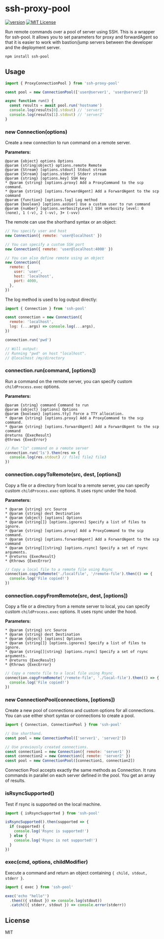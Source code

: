 # ssh-proxy-pool


[![version][version-badge]][package]
[![MIT License][license-badge]][license]

Run remote commands over a pool of server using SSH.  This is a wrapper for ssh-pool. It allows you to set
parameters for proxy and forwardAgent so that it is easier to work with bastion/jump servers between the developer
and the deployment server.

```sh
npm install ssh-pool
```

## Usage

```js
import { ProxyConnectionPool } from 'ssh-proxy-pool'

const pool = new ConnectionPool(['user@server1', 'user@server2'])

async function run() {
  const results = await pool.run('hostname')
  console.log(results[0].stdout) // 'server1'
  console.log(results[1].stdout) // 'server2'
}
```

### new Connection(options)

Create a new connection to run command on a remote server.

**Parameters:**

```
@param {object} options Options
@param {string|object} options.remote Remote
@param {Stream} [options.stdout] Stdout stream
@param {Stream} [options.stderr] Stderr stream
@param {string} [options.key] SSH key
* @param {string} [options.proxy] Add a ProxyCommand to the scp command.
* @param {string} [options.forwardAgent] Add a ForwardAgent to the scp command
@param {function} [options.log] Log method
@param {boolean} [options.asUser] Use a custom user to run command
@param {number} [options.verbosityLevel] SSH verbosity level: 0 (none), 1 (-v), 2 (-vv), 3+ (-vvv)
```

The remote can use the shorthand syntax or an object:

```js
// You specify user and host
new Connection({ remote: 'user@localhost' })

// You can specify a custom SSH port
new Connection({ remote: 'user@localhost:4000' })

// You can also define remote using an object
new Connection({
  remote: {
    user: 'user',
    host: 'localhost',
    port: 4000,
  },
})
```

The log method is used to log output directly:

```js
import { Connection } from 'ssh-pool'

const connection = new Connection({
  remote: 'localhost',
  log: (...args) => console.log(...args),
})

connection.run('pwd')

// Will output:
// Running "pwd" on host "localhost".
// @localhost /my/directory
```

### connection.run(command, [options])

Run a command on the remote server, you can specify custom `childProcess.exec` options.

**Parameters:**

```
@param {string} command Command to run
@param {object} [options] Options
@param {boolean} [options.tty] Force a TTY allocation.
* @param {string} [options.proxy] Add a ProxyCommand to the scp command.
* @param {string} [options.forwardAgent] Add a ForwardAgent to the scp command
@returns {ExecResult}
@throws {ExecError}
```

```js
// Run "ls" command on a remote server
connection.run('ls').then(res => {
  console.log(res.stdout) // file1 file2 file3
})
```

### connection.copyToRemote(src, dest, [options])

Copy a file or a directory from local to a remote server, you can specify custom `childProcess.exec` options. It uses rsync under the hood.

**Parameters:**

```
* @param {string} src Source
* @param {string} dest Destination
* @param {object} [options] Options
* @param {string[]} [options.ignores] Specify a list of files to ignore.
* @param {string} [options.proxy] Add a ProxyCommand to the scp command.
* @param {string} [options.forwardAgent] Add a ForwardAgent to the scp command
* @param {string[]|string} [options.rsync] Specify a set of rsync arguments.
* @returns {ExecResult}
* @throws {ExecError}
```

```js
// Copy a local file to a remote file using Rsync
connection.copyToRemote('./localfile', '/remote-file').then(() => {
  console.log('File copied!')
})
```

### connection.copyFromRemote(src, dest, [options])

Copy a file or a directory from a remote server to local, you can specify custom `childProcess.exec` options. It uses rsync under the hood.

**Parameters:**

```
* @param {string} src Source
* @param {string} dest Destination
* @param {object} [options] Options
* @param {string[]} [options.ignores] Specify a list of files to ignore.
* @param {string[]|string} [options.rsync] Specify a set of rsync arguments.
* @returns {ExecResult}
* @throws {ExecError}
```

```js
// Copy a remote file to a local file using Rsync
connection.copyFromRemote('/remote-file', './local-file').then(() => {
  console.log('File copied!')
})
```

### new ConnectionPool(connections, [options])

Create a new pool of connections and custom options for all connections.
You can use either short syntax or connections to create a pool.

```js
import { Connection, ConnectionPool } from 'ssh-pool'

// Use shorthand.
const pool = new ConnectionPool(['server1', 'server2'])

// Use previously created connections.
const connection1 = new Connection({ remote: 'server1' })
const connection2 = new Connection({ remote: 'server2' })
const pool = new ConnectionPool([connection1, connection2])
```

Connection Pool accepts exactly the same methods as Connection. It runs commands in parallel on each server defined in the pool. You get an array of results.

### isRsyncSupported()

Test if rsync is supported on the local machine.

```js
import { isRsyncSupported } from 'ssh-pool'

isRsyncSupported().then(supported => {
  if (supported) {
    console.log('Rsync is supported!')
  } else {
    console.log('Rsync is not supported!')
  }
})
```

### exec(cmd, options, childModifier)

Execute a command and return an object containing `{ child, stdout, stderr }`.

```js
import { exec } from 'ssh-pool'

exec('echo "hello"')
  .then(({ stdout }) => console.log(stdout))
  .catch(({ stderr, stdout }) => console.error(stderr))
```

## License

MIT


[version-badge]: https://img.shields.io/npm/v/ssh-proxy-pool.svg?style=flat-square
[package]: https://www.npmjs.com/package/ssh-proxy-pool
[license-badge]: https://img.shields.io/npm/l/ssh-pool.svg?style=flat-square
[license]: https://github.com/BrokerageEngine/ssh-proxy-pool/blob/master/LICENSE
